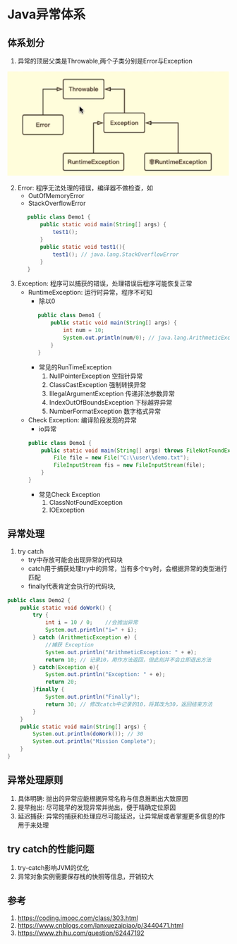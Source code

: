 # Java异常体系
## 体系划分
1. 异常的顶层父类是Throwable,两个子类分别是Error与Exception

![](./construction.png)

2. Error: 程序无法处理的错误，编译器不做检查，如
    * OutOfMemoryError
    * StackOverflowError
    ```java
       public class Demo1 {
           public static void main(String[] args) {
               test1();
           }
           public static void test1(){
               test1(); // java.lang.StackOverflowError
           }
       }

    ```
3. Exception: 程序可以捕获的错误，处理错误后程序可能恢复正常
    * RuntimeException: 运行时异常，程序不可知
        * 除以0
        ```java
           public class Demo1 {
               public static void main(String[] args) {
                   int num = 10;
                   System.out.println(num/0); // java.lang.ArithmeticException: / by zero
               }
           }
        ```
        * 常见的RunTimeException
            1. NullPointerException 空指针异常
            2. ClassCastException 强制转换异常
            3. IllegalArgumentException 传递非法参数异常
            4. IndexOutOfBoundsException 下标越界异常
            5. NumberFormatException 数字格式异常
    * Check Exception: 编译阶段发现的异常
        * io异常
        ```java
        public class Demo1 {
            public static void main(String[] args) throws FileNotFoundException {
                File file = new File("C:\\user\\demo.txt");
                FileInputStream fis = new FileInputStream(file);
            }
        }
        ```
        * 常见Check Exception
            1. ClassNotFoundException
            2. IOException
## 异常处理
1. try catch
    * try中存放可能会出现异常的代码块
    * catch用于捕获处理try中的异常，当有多个try时，会根据异常的类型进行匹配
    * finally代表肯定会执行的代码块,
```java
public class Demo2 {
    public static void doWork() {
        try {
            int i = 10 / 0;    //会抛出异常
            System.out.println("i=" + i);
        } catch (ArithmeticException e) {
            //捕获 Exception
            System.out.println("ArithmeticException: " + e);
            return 10; // 记录10，用作方法返回，但此刻并不会立即退出方法
        } catch(Exception e){
            System.out.println("Exception: " + e);
            return 20;
        }finally {
            System.out.println("Finally");
            return 30; // 修改catch中记录的10，将其改为30，返回结束方法
        }
    }
    public static void main(String[] args) {
        System.out.println(doWork()); // 30
        System.out.println("Mission Complete");
    }
}
```
## 异常处理原则
1. 具体明确: 抛出的异常应能根据异常名称与信息推断出大致原因
2. 提早抛出: 尽可能早的发现异常并抛出，便于精确定位原因
3. 延迟捕获: 异常的捕获和处理应尽可能延迟，让异常层或者掌握更多信息的作用于来处理
## try catch的性能问题
1. try-catch影响JVM的优化
2. 异常对象实例需要保存栈的快照等信息，开销较大
## 参考
1. https://coding.imooc.com/class/303.html
2. https://www.cnblogs.com/lanxuezaipiao/p/3440471.html
3. https://www.zhihu.com/question/62447192
